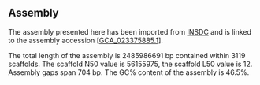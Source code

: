 **Assembly**
--------

The assembly presented here has been imported from [INSDC](http://www.insdc.org) and is linked to the assembly accession [[GCA\_023375885.1](http://www.ebi.ac.uk/ena/data/view/GCA_023375885.1)].

The total length of the assembly is 2485986691 bp contained within 3119 scaffolds.
The scaffold N50 value is 56155975, the scaffold L50 value is 12.
Assembly gaps span 704 bp. The GC% content of the assembly is 46.5%.
